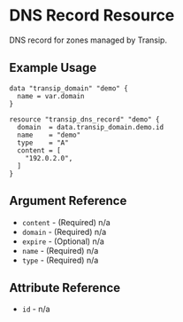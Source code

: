 # DNS Record Resource

DNS record for zones managed by Transip.

## Example Usage

```hcl
data "transip_domain" "demo" {
  name = var.domain
}

resource "transip_dns_record" "demo" {
  domain  = data.transip_domain.demo.id
  name    = "demo"
  type    = "A"
  content = [
    "192.0.2.0",
  ]
}
```

## Argument Reference

* `content` - (Required) n/a
* `domain` - (Required) n/a
* `expire` - (Optional) n/a
* `name` - (Required) n/a
* `type` - (Required) n/a

## Attribute Reference

* `id` - n/a